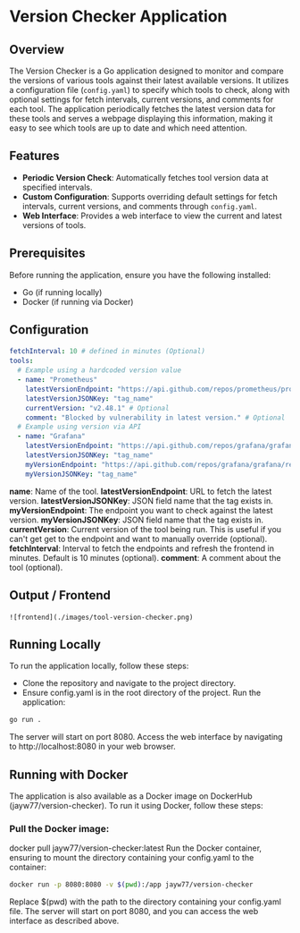 # Version Checker Application

## Overview

The Version Checker is a Go application designed to monitor and compare the versions of various tools against their latest available versions.
It utilizes a configuration file (`config.yaml`) to specify which tools to check, along with optional settings for fetch intervals, current versions,
and comments for each tool. The application periodically fetches the latest version data for these tools and serves a webpage displaying this information,
making it easy to see which tools are up to date and which need attention.

## Features

- **Periodic Version Check**: Automatically fetches tool version data at specified intervals.
- **Custom Configuration**: Supports overriding default settings for fetch intervals, current versions, and comments through `config.yaml`.
- **Web Interface**: Provides a web interface to view the current and latest versions of tools.

## Prerequisites

Before running the application, ensure you have the following installed:

- Go (if running locally)
- Docker (if running via Docker)

## Configuration

```yaml
fetchInterval: 10 # defined in minutes (Optional)
tools:
  # Example using a hardcoded version value
  - name: "Prometheus"
    latestVersionEndpoint: "https://api.github.com/repos/prometheus/prometheus/releases/latest"
    latestVersionJSONKey: "tag_name"
    currentVersion: "v2.48.1" # Optional
    comment: "Blocked by vulnerability in latest version." # Optional
  # Example using version via API
  - name: "Grafana"
    latestVersionEndpoint: "https://api.github.com/repos/grafana/grafana/releases/latest"
    latestVersionJSONKey: "tag_name"
    myVersionEndpoint: "https://api.github.com/repos/grafana/grafana/releases/latest"
    myVersionJSONKey: "tag_name"
```

**name**: Name of the tool.
**latestVersionEndpoint**: URL to fetch the latest version.
**latestVersionJSONKey**: JSON field name that the tag exists in.
**myVersionEndpoint**: The endpoint you want to check against the latest version.
**myVersionJSONKey**: JSON field name that the tag exists in.
**currentVersion**: Current version of the tool being run. This is useful if you can't get get to the endpoint and want to manually override (optional).
**fetchInterval**: Interval to fetch the endpoints and refresh the frontend in minutes. Default is 10 minutes (optional).
**comment**: A comment about the tool (optional).

## Output / Frontend

    ![frontend](./images/tool-version-checker.png)

## Running Locally

To run the application locally, follow these steps:

- Clone the repository and navigate to the project directory.
- Ensure config.yaml is in the root directory of the project.
  Run the application:

```bash
go run .
```

The server will start on port 8080. Access the web interface by navigating to http://localhost:8080 in your web browser.

## Running with Docker

The application is also available as a Docker image on DockerHub (jayw77/version-checker). To run it using Docker, follow these steps:

### Pull the Docker image:

docker pull jayw77/version-checker:latest
Run the Docker container, ensuring to mount the directory containing your config.yaml to the container:

```bash
docker run -p 8080:8080 -v $(pwd):/app jayw77/version-checker
```

Replace $(pwd) with the path to the directory containing your config.yaml file. The server will start on port 8080, and you can access the web interface as described above.
